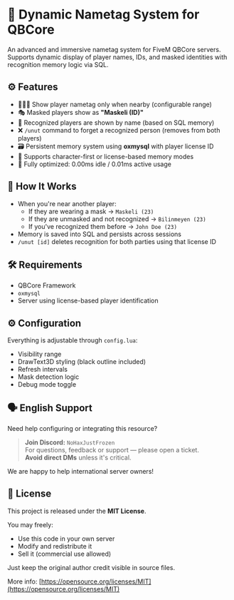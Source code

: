 # 🪪 Dynamic Nametag System for QBCore

An advanced and immersive nametag system for FiveM QBCore servers.  
Supports dynamic display of player names, IDs, and masked identities with recognition memory logic via SQL.

## ⚙️ Features

- 🧑‍🤝‍🧑 Show player nametag only when nearby (configurable range)
- 🎭 Masked players show as **"Maskeli (ID)"**
- 🧠 Recognized players are shown by name (based on SQL memory)
- ❌ `/unut` command to forget a recognized person (removes from both players)
- 🗃️ Persistent memory system using **oxmysql** with player license ID
- 🧾 Supports character-first or license-based memory modes
- 🎯 Fully optimized: 0.00ms idle / 0.01ms active usage

## 🧪 How It Works

- When you're near another player:
  - If they are wearing a mask → `Maskeli (23)`
  - If they are unmasked and not recognized → `Bilinmeyen (23)`
  - If you've recognized them before → `John Doe (23)`
- Memory is saved into SQL and persists across sessions
- `/unut [id]` deletes recognition for both parties using that license ID

## 🛠️ Requirements

- QBCore Framework
- `oxmysql`
- Server using license-based player identification

## ⚙️ Configuration

Everything is adjustable through `config.lua`:
- Visibility range
- DrawText3D styling (black outline included)
- Refresh intervals
- Mask detection logic
- Debug mode toggle

## 🗣️ English Support

Need help configuring or integrating this resource?

> **Join Discord:** `NoHaxJustFrozen`  
> For questions, feedback or support — please open a ticket.  
> **Avoid direct DMs** unless it's critical.

We are happy to help international server owners!

## 📄 License

This project is released under the **MIT License**.

You may freely:
- Use this code in your own server
- Modify and redistribute it
- Sell it (commercial use allowed)

Just keep the original author credit visible in source files.

More info: [https://opensource.org/licenses/MIT](https://opensource.org/licenses/MIT)
